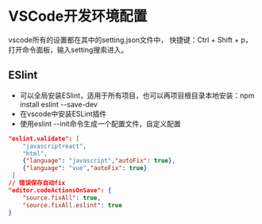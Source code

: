 <!--
 * @Author: your name
 * @Date: 2021-07-11 19:16:54
 * @LastEditTime: 2021-07-16 14:26:16
 * @LastEditors: Please set LastEditors
 * @Description: In User Settings Edit
 * @FilePath: /myBlog/docs/project/VSCode.md
-->
# VSCode开发环境配置

vscode所有的设置都在其中的setting.json文件中，
快捷键：Ctrl + Shift + p，打开命令面板，输入setting搜索进入。

## ESlint
* 可以全局安装ESlint，适用于所有项目，也可以再项目根目录本地安装：npm install eslint --save-dev
* 在vscode中安装ESLint插件
* 使用eslint --init命令生成一个配置文件，自定义配置
```json
"eslint.validate": [
    "javascriptreact",
    "html",
    {"language": "javascript","autoFix": true},
    {"language": "vue","autoFix": true}
 ]
// 错误保存自动fix
"editor.codeActionsOnSave": {
    "source.fixAll": true,
    "source.fixAll.eslint": true
}

```
